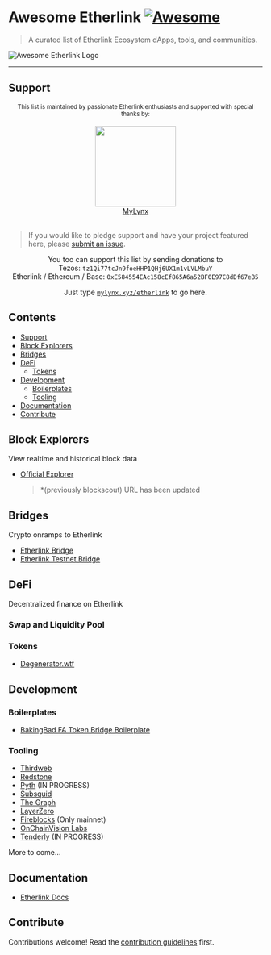 # Awesome Etherlink [![Awesome](https://awesome.re/badge.svg)](https://awesome.re)

> A curated list of Etherlink Ecosystem dApps, tools, and communities.

![Awesome Etherlink Logo](./media/awesome-etherlink-logo.webp)

---

## Support

<div align="center">
<p>
<sup>This list is maintained by passionate Etherlink enthusiasts and supported with special thanks by:</sup>
		<br>
		<br>
		<a href="https://mylynx.xyz">
			<img src="./media/mylynx.png" width="160"/>
            <br>
            MyLynx
		</a>
		<br>
		<br>
</p>
</div>

> If you would like to pledge support and have your project featured here, please [submit an issue](https://github.com/skullzarmy/awesome-etherlink/issues/new/choose).

<p align="center">
You too can support this list by sending donations to
<br/>
Tezos: <code>tz1Qi77tcJn9foeHHP1QHj6UX1m1vLVLMbuY</code>
<br/>
Etherlink / Ethereum / Base: <code>0xE584554EAc158cEf865A6a52BF0E97C8dDf67eB5</code>
</p>
<p align="center">
	Just type <a href="https://mylynx.xyz/etherlink"><code>mylynx.xyz/etherlink</code></a> to go here.
</p>

## Contents

-   [Support](#support)
-   [Block Explorers](#block-explorers)
-   [Bridges](#bridges)
-   [DeFi](#defi)
    -   [Tokens](#tokens)
-   [Development](#development)
    -   [Boilerplates](#boilerplates)
    -   [Tooling](#tooling)
-   [Documentation](#documentation)
-   [Contribute](#contribute)

## Block Explorers

View realtime and historical block data

-   [Official Explorer](https://explorer.etherlink.com/)
    > \*(previously blockscout) URL has been updated

## Bridges

Crypto onramps to Etherlink

-   [Etherlink Bridge](https://bridge.etherlink.com/)
-   [Etherlink Testnet Bridge](https://bridge-xi.vercel.app/)

## DeFi

Decentralized finance on Etherlink

### Swap and Liquidity Pool

### Tokens

-   [Degenerator.wtf](https://www.degenerator.wtf/)

## Development

### Boilerplates

-   [BakingBad FA Token Bridge Boilerplate](https://github.com/baking-bad/etherlink-bridge)

### Tooling

-   [Thirdweb](https://thirdweb.com/)
-   [Redstone](https://redstone.finance/)
-   [Pyth](https://pyth.network/) (IN PROGRESS)
-   [Subsquid](https://subsquid.io/)
-   [The Graph](https://thegraph.com/)
-   [LayerZero](https://layerzero.network/)
-   [Fireblocks](https://www.fireblocks.com/) (Only mainnet)
-   [OnChainVision Labs](https://www.ocvlabs.com/)
-   [Tenderly](https://tenderly.co/) (IN PROGRESS)

More to come...

## Documentation

-   [Etherlink Docs](https://docs.etherlink.com/)

## Contribute

Contributions welcome! Read the [contribution guidelines](contributing.md) first.
